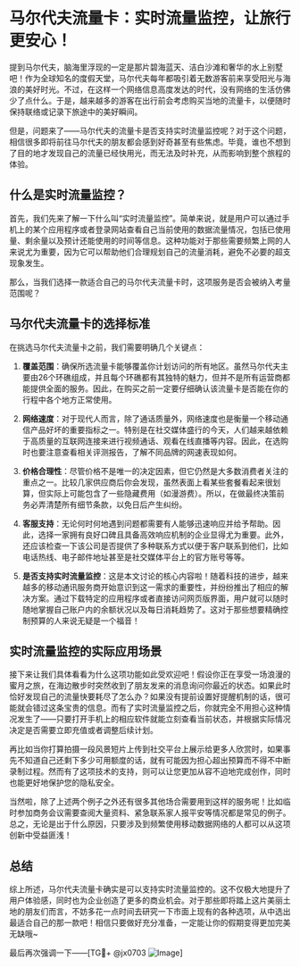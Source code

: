 # 马尔代夫流量卡：实时流量监控，让旅行更安心！

提到马尔代夫，脑海里浮现的一定是那片碧海蓝天、洁白沙滩和奢华的水上别墅吧！作为全球知名的度假天堂，马尔代夫每年都吸引着无数游客前来享受阳光与海浪的美好时光。不过，在这样一个网络信息高度发达的时代，没有网络的生活仿佛少了点什么。于是，越来越多的游客在出行前会考虑购买当地的流量卡，以便随时保持联络或记录下旅途中的美好瞬间。

但是，问题来了——马尔代夫的流量卡是否支持实时流量监控呢？对于这个问题，相信很多即将前往马尔代夫的朋友都会感到好奇甚至有些焦虑。毕竟，谁也不想到了目的地才发现自己的流量已经快用光，而无法及时补充，从而影响到整个旅程的体验。

## 什么是实时流量监控？

首先，我们先来了解一下什么叫“实时流量监控”。简单来说，就是用户可以通过手机上的某个应用程序或者登录网站查看自己当前使用的数据流量情况，包括已使用量、剩余量以及预计还能使用的时间等信息。这种功能对于那些需要频繁上网的人来说尤为重要，因为它可以帮助他们合理规划自己的流量消耗，避免不必要的超支现象发生。

那么，当我们选择一款适合自己的马尔代夫流量卡时，这项服务是否会被纳入考量范围呢？

## 马尔代夫流量卡的选择标准

在挑选马尔代夫流量卡之前，我们需要明确几个关键点：

1. **覆盖范围**：确保所选流量卡能够覆盖你计划访问的所有地区。虽然马尔代夫主要由26个环礁组成，并且每个环礁都有其独特的魅力，但并不是所有运营商都能提供全面的服务。因此，在购买之前一定要仔细确认该流量卡是否能在你的行程中各个地方正常使用。

2. **网络速度**：对于现代人而言，除了通话质量外，网络速度也是衡量一个移动通信产品好坏的重要指标之一。特别是在社交媒体盛行的今天，人们越来越依赖于高质量的互联网连接来进行视频通话、观看在线直播等内容。因此，在选购时也要注意查看相关评测报告，了解不同品牌的网速表现如何。

3. **价格合理性**：尽管价格不是唯一的决定因素，但它仍然是大多数消费者关注的重点之一。比较几家供应商后你会发现，虽然表面上看某些套餐看起来很划算，但实际上可能包含了一些隐藏费用（如漫游费）。所以，在做最终决策前务必弄清楚所有细节条款，以免日后产生纠纷。

4. **客服支持**：无论何时何地遇到问题都需要有人能够迅速响应并给予帮助。因此，选择一家拥有良好口碑且具备高效响应机制的企业显得尤为重要。此外，还应该检查一下该公司是否提供了多种联系方式以便于客户联系到他们，比如电话热线、电子邮件地址甚至是社交媒体平台上的官方账号等等。

5. **是否支持实时流量监控**：这是本文讨论的核心内容啦！随着科技的进步，越来越多的移动通讯服务商开始意识到这一需求的重要性，并纷纷推出了相应的解决方案。通过下载特定的应用程序或者直接访问网页版界面，用户就可以随时随地掌握自己账户内的余额状况以及每日消耗趋势了。这对于那些想要精确控制预算的人来说无疑是一个福音！

## 实时流量监控的实际应用场景

接下来让我们具体看看为什么这项功能如此受欢迎吧！假设你正在享受一场浪漫的蜜月之旅，在海边散步时突然收到了朋友发来的消息询问你最近的状态。如果此时恰好发现自己的流量快要耗尽了怎么办？如果没有提前设置好提醒机制的话，很可能就会错过这条宝贵的信息。而有了实时流量监控之后，你就完全不用担心这种情况发生了——只要打开手机上的相应软件就能立刻查看当前状态，并根据实际情况决定是否需要立即充值或者调整后续计划。

再比如当你打算拍摄一段风景短片上传到社交平台上展示给更多人欣赏时，如果事先不知道自己还剩下多少可用额度的话，就有可能因为担心超出预算而不得不中断录制过程。然而有了这项技术的支持，则可以让您更加从容不迫地完成创作，同时也能更好地保护您的隐私安全。

当然啦，除了上述两个例子之外还有很多其他场合需要用到这样的服务呢！比如临时参加商务会议需要查阅大量资料、紧急联系家人报平安等情况都是常见的例子。总之，无论是出于什么原因，只要涉及到频繁使用移动数据网络的人都可以从这项创新中受益匪浅！

## 总结

综上所述，马尔代夫流量卡确实是可以支持实时流量监控的。这不仅极大地提升了用户体验感，同时也为企业创造了更多的商业机会。对于那些即将踏上这片美丽土地的朋友们而言，不妨多花一点时间去研究一下市面上现有的各种选项，从中选出最适合自己的那一款吧！相信只要做好充分准备，一定能让你的假期变得更加完美无缺哦~

最后再次强调一下——[TG💪+ @jx0703 ![Image](https://github.com/user-attachments/assets/dbca1d08-cadb-493c-b0ec-ad6f7a83f270)]